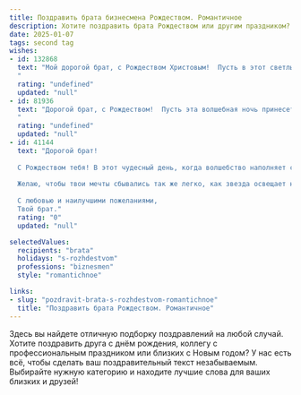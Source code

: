 ```yaml
---
title: Поздравить брата бизнесмена Рождеством. Романтичное
description: Хотите поздравить брата Рождеством или другим праздником? Наш ИИ создаст незабываемое поздравление, а вы обязательно выделитесь среди других.  
date: 2025-01-07
tags: second tag
wishes:
- id: 132868
  text: "Мой дорогой брат, с Рождеством Христовым!  Пусть в этот светлый праздник в твоем сердце воцарится мир и покой, а в душе расцветет любовь, яркая и нежная, как рождественская звезда. Пусть все твои деловые начинания, как и ты сам, будут успешны и процветающи, а рядом всегда будут те, кто тебя любит и ценит.  Счастья тебе, мой родной, и исполнения всех твоих самых заветных желаний!
  "
  rating: "undefined"
  updated: "null"
- id: 81936
  text: "Дорогой брат, с Рождеством!  Пусть эта волшебная ночь принесет тебе покой, любовь и благополучие. Пусть твой бизнес процветает, а душа сияет праздничным светом.  С любовью и наилучшими пожеланиями!
  "
  rating: "undefined"
  updated: "null"
- id: 41144
  text: "Дорогой брат!
  
  С Рождеством тебя! В этот чудесный день, когда волшебство наполняет сердца, хочу пожелать тебе не только успехов в твоем бизнесе, но и тепла, гармонии и любви в жизни. Пусть каждый новый день приносит вдохновение и радость, а все твои начинания будут успешными и плодотворными.
  
  Желаю, чтобы твои мечты сбывались так же легко, как звезда освещает ночное небо. Пусть каждый миг будет наполнен счастьем, а рядом будут только верные и поддерживающие люди.
  
  С любовью и наилучшими пожеланиями,
  Твой брат."
  rating: "0"
  updated: "null"

selectedValues:
  recipients: "brata"
  holidays: "s-rozhdestvom"
  professions: "biznesmen"
  style: "romantichnoe"

links:
- slug: "pozdravit-brata-s-rozhdestvom-romantichnoe"
  title: "Поздравить брата Рождеством. Романтичное"
---
```


Здесь вы найдете отличную подборку поздравлений на любой случай. 
Хотите поздравить друга с днём рождения, коллегу с профессиональным праздником или близких с Новым годом? У нас есть всё, чтобы сделать ваш поздравительный текст незабываемым. Выбирайте нужную категорию и находите лучшие слова для ваших близких и друзей!
